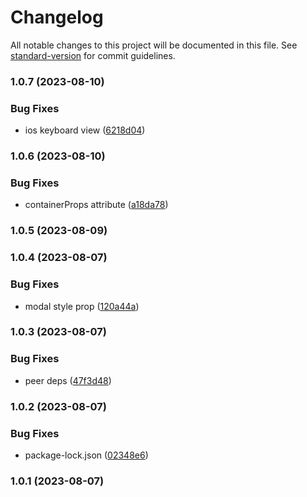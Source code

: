 # Changelog

All notable changes to this project will be documented in this file. See [standard-version](https://github.com/conventional-changelog/standard-version) for commit guidelines.

### 1.0.7 (2023-08-10)


### Bug Fixes

* ios keyboard view ([6218d04](https://github.com/birdwingo/react-native-swipe-modal/commit/6218d0453dbd6c201ddea512ddb9e14bd9211ff3))

### 1.0.6 (2023-08-10)


### Bug Fixes

* containerProps attribute ([a18da78](https://github.com/birdwingo/react-native-swipe-modal/commit/a18da78b333863d851d1b57f8315bc8a85a3bf23))

### 1.0.5 (2023-08-09)

### 1.0.4 (2023-08-07)


### Bug Fixes

* modal style prop ([120a44a](https://github.com/birdwingo/react-native-swipe-modal/commit/120a44a1a4be0fbe28169ffeb793a734ad25cffc))

### 1.0.3 (2023-08-07)


### Bug Fixes

* peer deps ([47f3d48](https://github.com/birdwingo/react-native-swipe-modal/commit/47f3d48da9faf9c853d3d2c24e441d732e6a86bf))

### 1.0.2 (2023-08-07)


### Bug Fixes

* package-lock.json ([02348e6](https://github.com/birdwingo/react-native-swipe-modal/commit/02348e635c5f852a23623b2472543763fa5664ad))

### 1.0.1 (2023-08-07)
